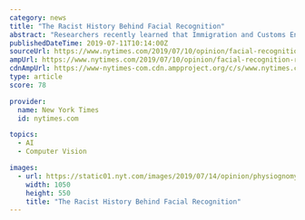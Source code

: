 ```yaml
---
category: news
title: "The Racist History Behind Facial Recognition"
abstract: "Researchers recently learned that Immigration and Customs Enforcement used facial recognition on millions of driver’s license photographs without the license-holders’ knowledge, the latest revelation about governments employing the technology in ways ..."
publishedDateTime: 2019-07-11T10:14:00Z
sourceUrl: https://www.nytimes.com/2019/07/10/opinion/facial-recognition-race.html
ampUrl: https://www.nytimes.com/2019/07/10/opinion/facial-recognition-race.amp.html
cdnAmpUrl: https://www-nytimes-com.cdn.ampproject.org/c/s/www.nytimes.com/2019/07/10/opinion/facial-recognition-race.amp.html
type: article
score: 78

provider:
  name: New York Times
  id: nytimes.com

topics:
  - AI
  - Computer Vision

images:
  - url: https://static01.nyt.com/images/2019/07/14/opinion/physiognomy1/physiognomy1-facebookJumbo.jpg
    width: 1050
    height: 550
    title: "The Racist History Behind Facial Recognition"
---
```

